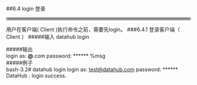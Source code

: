 ##6.4 login 登录  
<hr style=" border:4px solid #A9A9A9;" />
用户在客户端( Client )执行命令之前，需要先login。  
###6.4.1  登录客户端（ Client ）  
#####输入
	datahub login  
	 
#####输出  
	login as: ******@******.com
    password: ******
    %msg       	
#####例子  
    bash-3.2# datahub login
	login as: test@datahub.com
	password: ******
	DataHub : login success.